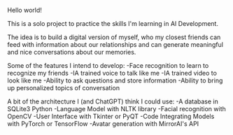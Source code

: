 Hello world!

This is a solo project to practice the skills I'm learning in AI Development.

The idea is to build a digital version of myself, who my closest friends can feed with information about our relationships and can generate meaningful and nice
conversations about our memories.

Some of the features I intend to develop: 
  -Face recognition to learn to recognize my friends
  -IA trained voice to talk like me
  -IA trained video to look like me
  -Ability to ask questions and store information
  -Ability to bring up personalized topics of conversation
  
  
A bit of the architecture I (and ChatGPT) think I could use:
  -A database in SQLite3 Python
  -Language Model with NLTK library
  -Facial recognition with OpenCV
  -User Interface with Tkinter or PyQT
  -Code Integrating Models with PyTorch or TensorFlow
  -Avatar generation with MirrorAI's API
  
